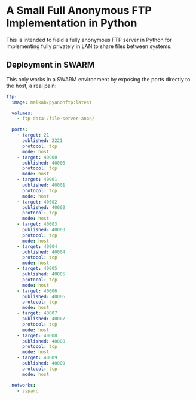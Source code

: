 # A Small Full Anonymous FTP Implementation in Python

This is intended to field a fully anonymous FTP server in Python for implementing fully privately in LAN to share files between systems.


## Deployment in SWARM

This only works in a SWARM environment by exposing the ports directly to the host, a real pain:

```yaml
ftp:
  image: malkab/pyanonftp:latest

  volumes:
    - ftp-data:/file-server-anon/

  ports:
    - target: 21
      published: 2221
      protocol: tcp
      mode: host
    - target: 40000
      published: 40000
      protocol: tcp
      mode: host
    - target: 40001
      published: 40001
      protocol: tcp
      mode: host
    - target: 40002
      published: 40002
      protocol: tcp
      mode: host
    - target: 40003
      published: 40003
      protocol: tcp
      mode: host
    - target: 40004
      published: 40004
      protocol: tcp
      mode: host
    - target: 40005
      published: 40005
      protocol: tcp
      mode: host
    - target: 40006
      published: 40006
      protocol: tcp
      mode: host
    - target: 40007
      published: 40007
      protocol: tcp
      mode: host
    - target: 40008
      published: 40008
      protocol: tcp
      mode: host
    - target: 40009
      published: 40009
      protocol: tcp
      mode: host

  networks:
    - ssparc
```
